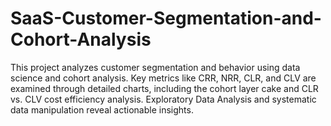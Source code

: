 # SaaS-Customer-Segmentation-and-Cohort-Analysis
This project analyzes customer segmentation and behavior using data science and cohort analysis. Key metrics like CRR, NRR, CLR, and CLV are examined through detailed charts, including the cohort layer cake and CLR vs. CLV cost efficiency analysis. Exploratory Data Analysis and systematic data manipulation reveal actionable insights.
